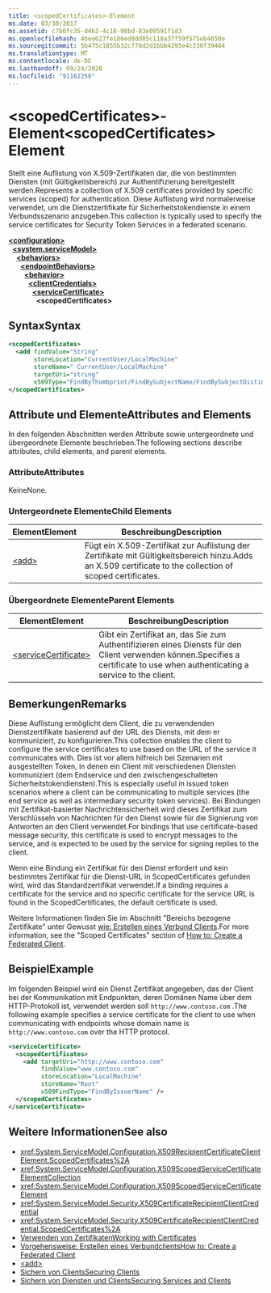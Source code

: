 ```yaml
---
title: <scopedCertificates>-Element
ms.date: 03/30/2017
ms.assetid: c7b6fc35-d4b2-4c18-98bd-83e09591f1d3
ms.openlocfilehash: 4bee627fe186ed8dd85c118a37f59f575eb4650e
ms.sourcegitcommit: 5b475c1855b32cf78d2d1bbb4295e4c236f39464
ms.translationtype: MT
ms.contentlocale: de-DE
ms.lasthandoff: 09/24/2020
ms.locfileid: "91162256"
---
```

# <a name="scopedcertificates-element"></a><span data-ttu-id="cfc33-102">\<scopedCertificates>-Element</span><span class="sxs-lookup"><span data-stu-id="cfc33-102">\<scopedCertificates> Element</span></span>

<span data-ttu-id="cfc33-103">Stellt eine Auflistung von X.509-Zertifikaten dar, die von bestimmten Diensten (mit Gültigkeitsbereich) zur Authentifizierung bereitgestellt werden.</span><span class="sxs-lookup"><span data-stu-id="cfc33-103">Represents a collection of X.509 certificates provided by specific services (scoped) for authentication.</span></span> <span data-ttu-id="cfc33-104">Diese Auflistung wird normalerweise verwendet, um die Dienstzertifikate für Sicherheitstokendienste in einem Verbundsszenario anzugeben.</span><span class="sxs-lookup"><span data-stu-id="cfc33-104">This collection is typically used to specify the service certificates for Security Token Services in a federated scenario.</span></span>  
  
[**\<configuration>**](../configuration-element.md)\
&nbsp;&nbsp;[**\<system.serviceModel>**](system-servicemodel.md)\
&nbsp;&nbsp;&nbsp;&nbsp;[**\<behaviors>**](behaviors.md)\
&nbsp;&nbsp;&nbsp;&nbsp;&nbsp;&nbsp;[**\<endpointBehaviors>**](endpointbehaviors.md)\
&nbsp;&nbsp;&nbsp;&nbsp;&nbsp;&nbsp;&nbsp;&nbsp;[**\<behavior>**](behavior-of-endpointbehaviors.md)\
&nbsp;&nbsp;&nbsp;&nbsp;&nbsp;&nbsp;&nbsp;&nbsp;&nbsp;&nbsp;[**\<clientCredentials>**](clientcredentials.md)\
&nbsp;&nbsp;&nbsp;&nbsp;&nbsp;&nbsp;&nbsp;&nbsp;&nbsp;&nbsp;&nbsp;&nbsp;[**\<serviceCertificate>**](servicecertificate-of-clientcredentials-element.md)\
&nbsp;&nbsp;&nbsp;&nbsp;&nbsp;&nbsp;&nbsp;&nbsp;&nbsp;&nbsp;&nbsp;&nbsp;&nbsp;&nbsp;**\<scopedCertificates>**  
  
## <a name="syntax"></a><span data-ttu-id="cfc33-105">Syntax</span><span class="sxs-lookup"><span data-stu-id="cfc33-105">Syntax</span></span>  
  
```xml  
<scopedCertificates>
  <add findValue="String"
       storeLocation="CurrentUser/LocalMachine"
       storeName=" CurrentUser/LocalMachine"
       targetUri="string"
       x509Type="FindByThumbprint/FindBySubjectName/FindBySubjectDistinguishedName/FindByIssuerName/FindByIssuerDistinguishedName/FindBySerialNumber/FindByTimeValid/FindByTimeNotYetValid/FindBySerialNumber/FindByTimeExpired/FindByTemplateName/FindByApplicationPolicy/FindByCertificatePolicy/FindByExtension/FindByKeyUsage/FindBySubjectKeyIdentifier" />
</scopedCertificates>
```  
  
## <a name="attributes-and-elements"></a><span data-ttu-id="cfc33-106">Attribute und Elemente</span><span class="sxs-lookup"><span data-stu-id="cfc33-106">Attributes and Elements</span></span>  

 <span data-ttu-id="cfc33-107">In den folgenden Abschnitten werden Attribute sowie untergeordnete und übergeordnete Elemente beschrieben.</span><span class="sxs-lookup"><span data-stu-id="cfc33-107">The following sections describe attributes, child elements, and parent elements.</span></span>  
  
### <a name="attributes"></a><span data-ttu-id="cfc33-108">Attribute</span><span class="sxs-lookup"><span data-stu-id="cfc33-108">Attributes</span></span>  

 <span data-ttu-id="cfc33-109">Keine</span><span class="sxs-lookup"><span data-stu-id="cfc33-109">None.</span></span>  
  
### <a name="child-elements"></a><span data-ttu-id="cfc33-110">Untergeordnete Elemente</span><span class="sxs-lookup"><span data-stu-id="cfc33-110">Child Elements</span></span>  
  
|<span data-ttu-id="cfc33-111">Element</span><span class="sxs-lookup"><span data-stu-id="cfc33-111">Element</span></span>|<span data-ttu-id="cfc33-112">Beschreibung</span><span class="sxs-lookup"><span data-stu-id="cfc33-112">Description</span></span>|  
|-------------|-----------------|  
|[\<add>](add-of-scopedcertificates-element.md)|<span data-ttu-id="cfc33-113">Fügt ein X.509-Zertifikat zur Auflistung der Zertifikate mit Gültigkeitsbereich hinzu.</span><span class="sxs-lookup"><span data-stu-id="cfc33-113">Adds an X.509 certificate to the collection of scoped certificates.</span></span>|  
  
### <a name="parent-elements"></a><span data-ttu-id="cfc33-114">Übergeordnete Elemente</span><span class="sxs-lookup"><span data-stu-id="cfc33-114">Parent Elements</span></span>  
  
|<span data-ttu-id="cfc33-115">Element</span><span class="sxs-lookup"><span data-stu-id="cfc33-115">Element</span></span>|<span data-ttu-id="cfc33-116">Beschreibung</span><span class="sxs-lookup"><span data-stu-id="cfc33-116">Description</span></span>|  
|-------------|-----------------|  
|[\<serviceCertificate>](servicecertificate-of-servicecredentials.md)|<span data-ttu-id="cfc33-117">Gibt ein Zertifikat an, das Sie zum Authentifizieren eines Diensts für den Client verwenden können.</span><span class="sxs-lookup"><span data-stu-id="cfc33-117">Specifies a certificate to use when authenticating a service to the client.</span></span>|  
  
## <a name="remarks"></a><span data-ttu-id="cfc33-118">Bemerkungen</span><span class="sxs-lookup"><span data-stu-id="cfc33-118">Remarks</span></span>  

 <span data-ttu-id="cfc33-119">Diese Auflistung ermöglicht dem Client, die zu verwendenden Dienstzertifikate basierend auf der URL des Diensts, mit dem er kommuniziert, zu konfigurieren.</span><span class="sxs-lookup"><span data-stu-id="cfc33-119">This collection enables the client to configure the service certificates to use based on the URL of the service it communicates with.</span></span> <span data-ttu-id="cfc33-120">Dies ist vor allem hilfreich bei Szenarien mit ausgestellten Token, in denen ein Client mit verschiedenen Diensten kommuniziert (dem Endservice und den zwischengeschalteten Sicherheitstokendiensten).</span><span class="sxs-lookup"><span data-stu-id="cfc33-120">This is especially useful in issued token scenarios where a client can be communicating to multiple services (the end service as well as intermediary security token services).</span></span> <span data-ttu-id="cfc33-121">Bei Bindungen mit Zertifikat-basierter Nachrichtensicherheit wird dieses Zertifikat zum Verschlüsseln von Nachrichten für den Dienst sowie für die Signierung von Antworten an den Client verwendet.</span><span class="sxs-lookup"><span data-stu-id="cfc33-121">For bindings that use certificate-based message security, this certificate is used to encrypt messages to the service, and is expected to be used by the service for signing replies to the client.</span></span>  
  
 <span data-ttu-id="cfc33-122">Wenn eine Bindung ein Zertifikat für den Dienst erfordert und kein bestimmtes Zertifikat für die Dienst-URL in ScopedCertificates gefunden wird, wird das Standardzertifikat verwendet.</span><span class="sxs-lookup"><span data-stu-id="cfc33-122">If a binding requires a certificate for the service and no specific certificate for the service URL is found in the ScopedCertificates, the default certificate is used.</span></span>  
  
 <span data-ttu-id="cfc33-123">Weitere Informationen finden Sie im Abschnitt "Bereichs bezogene Zertifikate" unter Gewusst [wie: Erstellen eines Verbund Clients](../../../wcf/feature-details/how-to-create-a-federated-client.md).</span><span class="sxs-lookup"><span data-stu-id="cfc33-123">For more information, see the "Scoped Certificates" section of [How to: Create a Federated Client](../../../wcf/feature-details/how-to-create-a-federated-client.md).</span></span>  
  
## <a name="example"></a><span data-ttu-id="cfc33-124">Beispiel</span><span class="sxs-lookup"><span data-stu-id="cfc33-124">Example</span></span>  

 <span data-ttu-id="cfc33-125">Im folgenden Beispiel wird ein Dienst Zertifikat angegeben, das der Client bei der Kommunikation mit Endpunkten, deren Domänen Name über dem HTTP-Protokoll ist, verwendet werden soll `http://www.contoso.com` .</span><span class="sxs-lookup"><span data-stu-id="cfc33-125">The following example specifies a service certificate for the client to use when communicating with endpoints whose domain name is `http://www.contoso.com` over the HTTP protocol.</span></span>  
  
```xml  
<serviceCertificate>
  <scopedCertificates>
    <add targetUri="http://www.contoso.com"
         findValue="www.contoso.com"
         storeLocation="LocalMachine"
         storeName="Root"
         x509FindType="FindByIssuerName" />
  </scopedCertificates>
</serviceCertificate>
```  
  
## <a name="see-also"></a><span data-ttu-id="cfc33-126">Weitere Informationen</span><span class="sxs-lookup"><span data-stu-id="cfc33-126">See also</span></span>

- <xref:System.ServiceModel.Configuration.X509RecipientCertificateClientElement.ScopedCertificates%2A>
- <xref:System.ServiceModel.Configuration.X509ScopedServiceCertificateElementCollection>
- <xref:System.ServiceModel.Configuration.X509ScopedServiceCertificateElement>
- <xref:System.ServiceModel.Security.X509CertificateRecipientClientCredential>
- <xref:System.ServiceModel.Security.X509CertificateRecipientClientCredential.ScopedCertificates%2A>
- [<span data-ttu-id="cfc33-127">Verwenden von Zertifikaten</span><span class="sxs-lookup"><span data-stu-id="cfc33-127">Working with Certificates</span></span>](../../../wcf/feature-details/working-with-certificates.md)
- [<span data-ttu-id="cfc33-128">Vorgehensweise: Erstellen eines Verbundclients</span><span class="sxs-lookup"><span data-stu-id="cfc33-128">How to: Create a Federated Client</span></span>](../../../wcf/feature-details/how-to-create-a-federated-client.md)
- [\<add>](add-of-scopedcertificates-element.md)
- [<span data-ttu-id="cfc33-129">Sichern von Clients</span><span class="sxs-lookup"><span data-stu-id="cfc33-129">Securing Clients</span></span>](../../../wcf/securing-clients.md)
- [<span data-ttu-id="cfc33-130">Sichern von Diensten und Clients</span><span class="sxs-lookup"><span data-stu-id="cfc33-130">Securing Services and Clients</span></span>](../../../wcf/feature-details/securing-services-and-clients.md)
